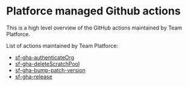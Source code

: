 # Platforce managed Github actions

This is a high level overview of the GitHub actions maintained by Team Platforce.

List of actions maintained by Team Platforce:

* [sf-gha-authenticateOrg](https://github.com/navikt/sf-gha-authenticateOrg)
* [sf-gha-deleteScratchPool](https://github.com/navikt/sf-gha-deleteScratchPool)
* [sf-gha-bump-patch-version](https://github.com/navikt/sf-gha-bump-patch-version)
* [sf-gha-release](https://github.com/navikt/sf-gha-release)
